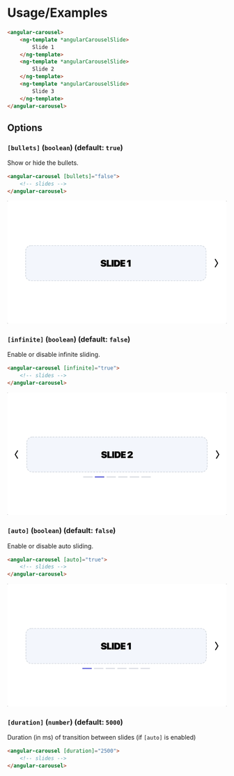 # Usage/Examples

```html
<angular-carousel>
    <ng-template *angularCarouselSlide>
        Slide 1
    </ng-template>
    <ng-template *angularCarouselSlide>
        Slide 2
    </ng-template>
    <ng-template *angularCarouselSlide>
        Slide 3
    </ng-template>
</angular-carousel>
```

## Options

### `[bullets]` (`boolean`) (default: `true`)

Show or hide the bullets.

```html
<angular-carousel [bullets]="false">
    <!-- slides -->
</angular-carousel>
```

![No Bullets](art/bullets.gif)

### `[infinite]` (`boolean`) (default: `false`)

Enable or disable infinite sliding.

```html
<angular-carousel [infinite]="true">
    <!-- slides -->
</angular-carousel>
```

![Infinite](art/infinite.gif)

### `[auto]` (`boolean`) (default: `false`)

Enable or disable auto sliding.

```html
<angular-carousel [auto]="true">
    <!-- slides -->
</angular-carousel>
```

![Auto](art/auto.gif)

### `[duration]` (`number`) (default: `5000`)

Duration (in ms) of transition between slides (if `[auto]` is enabled)

```html
<angular-carousel [duration]="2500">
    <!-- slides -->
</angular-carousel>
```
